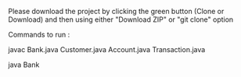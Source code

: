 Please download the project by clicking the
green button (Clone or Download)
and then using either "Download ZIP" or "git clone" option

Commands to run :

javac Bank.java Customer.java Account.java Transaction.java

java Bank
